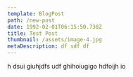 ```yaml
---
template: BlogPost
path: /new-post
date: 1992-02-01T06:15:50.738Z
title: Test Post
thumbnail: /assets/image-4.jpg
metaDescription: df sdf df
---
```


h dsui giuhjdfs udf ghihoiugigo hdfoijh io
